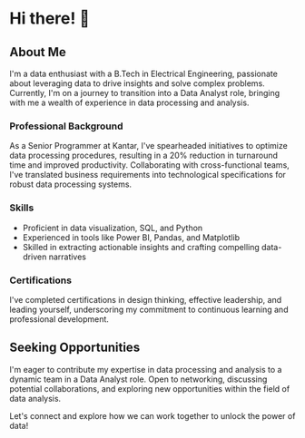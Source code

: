 # Hi there! 👋

## About Me
I'm a data enthusiast with a B.Tech in Electrical Engineering, passionate about leveraging data to drive insights and solve complex problems. Currently, I'm on a journey to transition into a Data Analyst role, bringing with me a wealth of experience in data processing and analysis.

### Professional Background
As a Senior Programmer at Kantar, I've spearheaded initiatives to optimize data processing procedures, resulting in a 20% reduction in turnaround time and improved productivity. Collaborating with cross-functional teams, I've translated business requirements into technological specifications for robust data processing systems.

### Skills
- Proficient in data visualization, SQL, and Python
- Experienced in tools like Power BI, Pandas, and Matplotlib
- Skilled in extracting actionable insights and crafting compelling data-driven narratives

### Certifications
I've completed certifications in design thinking, effective leadership, and leading yourself, underscoring my commitment to continuous learning and professional development.

## Seeking Opportunities
I'm eager to contribute my expertise in data processing and analysis to a dynamic team in a Data Analyst role. Open to networking, discussing potential collaborations, and exploring new opportunities within the field of data analysis.

Let's connect and explore how we can work together to unlock the power of data!
